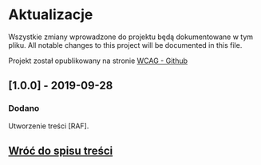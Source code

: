 # Aktualizacje

Wszystkie zmiany wprowadzone do projektu będą dokumentowane w tym pliku.
All notable changes to this project will be documented in this file.

Projekt został opublikowany na stronie [WCAG - Github](https://github.com/Wloclawek/WCAG)

## [1.0.0] - 2019-09-28

### Dodano

Utworzenie treści [RAF].

## [Wróć do spisu treści](../README.md)
